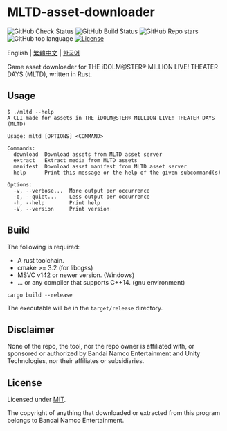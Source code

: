 # MLTD-asset-downloader

![GitHub Check Status](https://img.shields.io/github/actions/workflow/status/nicks96432/mltd-asset-downloader/check.yaml?label=Check)
![GitHub Build Status](https://img.shields.io/github/actions/workflow/status/nicks96432/mltd-asset-downloader/build.yaml)
![GitHub Repo stars](https://img.shields.io/github/stars/nicks96432/mltd-asset-downloader)
![GitHub top language](https://img.shields.io/github/languages/top/nicks96432/mltd-asset-downloader)
[![License](https://img.shields.io/github/license/nicks96432/mltd-asset-downloader)](LICENSE)

English | [繁體中文](README.zh-TW.md) | [한국어](README.ko-KR.md)

Game asset downloader for THE iDOLM@STER® MILLION LIVE! THEATER DAYS (MLTD), written in Rust.

## Usage

```console
$ ./mltd --help
A CLI made for assets in THE iDOLM@STER® MILLION LIVE! THEATER DAYS (MLTD)

Usage: mltd [OPTIONS] <COMMAND>

Commands:
  download  Download assets from MLTD asset server
  extract   Extract media from MLTD assets
  manifest  Download asset manifest from MLTD asset server
  help      Print this message or the help of the given subcommand(s)

Options:
  -v, --verbose...  More output per occurrence
  -q, --quiet...    Less output per occurrence
  -h, --help        Print help
  -V, --version     Print version
```

## Build

The following is required:

* A rust toolchain.
* cmake >= 3.2 (for libcgss)
* MSVC v142 or newer version. (Windows)
* ... or any compiler that supports C++14. (gnu environment)

```shell
cargo build --release
```

The executable will be in the `target/release` directory.

## Disclaimer

None of the repo, the tool, nor the repo owner is affiliated with, or sponsored or authorized by
Bandai Namco Entertainment and Unity Technologies, nor their affiliates or subsidiaries.

## License

Licensed under [MIT](LICENSE).

The copyright of anything that downloaded or extracted from this program belongs to
Bandai Namco Entertainment.
